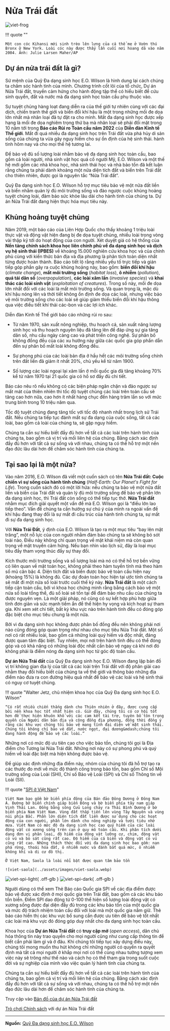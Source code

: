 # Nửa Trái đất

![viet-frog](../assets/images/viet-frog.webp)

!!! quote ""

    Một con cóc Kihansi mới sinh trèo lên lưng của cá thể mẹ ở Vườn thú Bronx ở New York. Loài cóc này được thấy lần cuối nơi hoang dã vào năm 2004. Ảnh: Julie Larsen Maher/AP

## Dự án nửa trái đất là gì?

Sứ mệnh của Quỹ Đa dạng sinh học E.O. Wilson là hình dung lại cách chúng ta chăm sóc hành tinh của mình. Chương trình cốt lõi của tổ chức, Dự án Nửa Trái đất, truyền cảm hứng cho hành động tập thể có hiểu biết để cứu sinh quyển, đất và nước mà đa dạng sinh học toàn cầu phụ thuộc vào.

Sự tuyệt chủng hàng loạt đang diễn ra của thế giới tự nhiên cùng với các đại dịch, chiến tranh thế giới và biến đổi khí hậu là một trong những mối đe dọa lớn nhất mà nhân loại đã tự đặt ra cho mình. Mất đa dạng sinh học được xếp hạng là mối đe dọa nghiêm trọng thứ ba mà nhân loại sẽ phải đối mặt trong 10 năm tới trong **Báo cáo Rủi ro Toàn cầu năm 2022** của **Diễn đàn Kinh tế Thế giới**. Mất đi quá nhiều đa dạng sinh học trên Trái đất vừa phá hủy di sản sống của chúng ta vừa gây nguy hiểm cho sự ổn định của hệ sinh thái. hành tinh hôm nay và cho mọi thế hệ tương lai.

Để bảo vệ đủ số lượng loài nhằm bảo vệ đa dạng sinh học toàn cầu, bao gồm cả loài người, nhà sinh vật học quá cố người Mỹ, E.O. Wilson và một thế hệ mới gồm các nhà khoa học, nhà sinh thái học và nhà bảo tồn đã kết luận rằng chúng ta phải dành khoảng một nửa diện tích đất và biển trên Trái đất cho thiên nhiên, được gọi là nguyên tắc “Nửa Trái đất”.

Quỹ Đa dạng sinh học E.O. Wilson hỗ trợ mục tiêu bảo vệ một nửa đất liền và biển nhằm quản lý đủ môi trường sống và đảo ngược cuộc khủng hoảng tuyệt chủng loài, đảm bảo sức khỏe lâu dài cho hành tinh của chúng ta. Dự án Nửa Trái đất đang hiện thực hóa mục tiêu này. 

## Khủng hoảng tuyệt chủng

Năm 2019, một báo cáo của Liên Hợp Quốc cho thấy khoảng 1 triệu loài thực vật và động vật hiện đang bị đe dọa tuyệt chủng, nhiều loài trong vòng vài thập kỷ tới do hoạt động của con người. Xét duyệt giá có hệ thống của **Nền tảng chính sách khoa học liên chính phủ về đa dạng sinh học và dịch vụ hệ sinh thái (IPBES)** về khoảng 15.000 nghiên cứu khoa học và của chính phủ cùng với kiến thức bản địa và địa phương là phân tích toàn diện nhất từng được hoàn thành. Báo cáo tiết lộ rằng nhiều yếu tố trực tiếp và gián tiếp góp phần gây ra cuộc khủng hoảng này, bao gồm: **biến đổi khí hậu** (*climate change*), **mất môi trường sống** (*habitat loss*), **ô nhiễm** (*pollution*), **quá tải dân số** (*overpopulation*), **các loài xâm lấn** (*invasive species*) và **khai thác các loài sinh vật** (*exploitation of creatures*). Trong số này, mối đe dọa lớn nhất đối với các loài là mất môi trường sống. Và quan trọng là, mặc dù khí hậu nóng lên và thời tiết không ổn định đe dọa các loài, nhưng việc bảo vệ môi trường sống cho các loài sẽ giúp giảm thiểu biến đổi khí hậu thông qua việc điều tiết khí thải các-bon và các lợi ích khác.

Diễn đàn Kinh tế Thế giới báo cáo những rủi ro sau:

- Từ năm 1970, sản xuất nông nghiệp, thu hoạch cá, sản xuất năng lượng sinh học và thu hoạch nguyên liệu đã tăng lên để đáp ứng sự gia tăng dân số, nhu cầu ngày càng cao và phát triển công nghệ. Sự phân bố không đồng đều của các xu hướng này giữa các quốc gia góp phần dẫn đến sự phân bố mất loài không đồng đều.

- Sự phong phú của các loài bản địa ở hầu hết các môi trường sống chính trên đất liền đã giảm ít nhất 20%, chủ yếu kể từ năm 1900.

- Số lượng các loài ngoại lai xâm lấn ở mỗi quốc gia đã tăng khoảng 70% kể từ năm 1970 tại 21 quốc gia có hồ sơ đầy đủ chi tiết.

Báo cáo nêu rõ nếu không có các biện pháp ngăn chặn và đảo ngược sự mất mát của thiên nhiên thì tốc độ tuyệt chủng các loài trên toàn cầu sẽ tăng cao hơn nữa, cao hơn ít nhất hàng chục đến hàng trăm lần so với mức trung bình trong 10 triệu năm qua.

Tốc độ tuyệt chủng đang tăng tốc với tốc độ nhanh nhất trong lịch sử Trái đất. Nếu chúng ta tiếp tục đánh mất sự đa dạng của cuộc sống, tất cả các loài, bao gồm cả loài của chúng ta, sẽ gặp nguy hiểm.

Chúng ta cần sự hiểu biết đầy đủ hơn về tất cả các loài trên hành tinh của chúng ta, bao gồm cả vị trí và mối liên hệ của chúng. Bằng cách xác định đầy đủ hơn với tất cả sự sống và với nhau, chúng ta có thể hỗ trợ một nền đạo đức lâu dài hơn để chăm sóc hành tinh của chúng ta. 

## Tại sao lại là một nửa? 

Vào năm 2016, E.O. Wilson đã viết một cuốn sách có tên **Nửa Trái đất: Cuộc chiến vì sự sống của hành tinh chúng** (*Half-Earth: Our Planet's Fight for Life*). Trong cuốn sách đó có một lời hứa: nếu chúng ta bảo vệ một nửa đất liền và biển của Trái đất và quản lý đủ môi trường sống để bảo vệ phần lớn đa dạng sinh học, thì Trái đất còn sống có thể tiếp tục thở. **Nửa Trái đất** nhằm mục đích giải quyết một vấn đề mà E.O. Wilson gọi là “điều lớn lao tiếp theo”. Vấn đề chúng ta cần hướng sự chú ý của mình ra ngoài vấn đề khí hậu đang thay đổi là sự mất đi cấu trúc của hành tinh chúng ta, sự mất đi sự đa dạng sinh học.

Với **Nửa Trái Đất**, ý định của E.O. Wilson là tạo ra một mục tiêu “bay lên mặt trăng”, một nỗ lực của con người nhằm đảm bảo chúng ta sẽ không bỏ sót loài nào. Điều này không chỉ quan trọng về mặt khái niệm mà còn quan trọng về mặt truyền cảm hứng. Nếu bạn nhìn vào lịch sử, đây là loại mục tiêu đầy tham vọng thúc đẩy sự thay đổi.

Kích thước môi trường sống và số lượng loài mà nó có thể hỗ trợ bền vững có liên quan về mặt toán học, không phải theo hàm tuyến tính mà theo hàm số mũ căn bậc 4. Diện tích đất và biển được bảo vệ toàn cầu hiện nay (khoảng 15%) là không đủ. Các dự đoán toán học hiện tại ước tính chúng ta sẽ mất đi một nửa số loài trước cuối thế kỷ này. **Nửa Trái đất** là một cách tiếp cận toàn cầu, bởi vì khoa học chứng minh rằng bằng cách bảo vệ một nửa số loài tổng thể, đủ số loài sẽ tồn tại để đảm bảo nhu cầu của chúng ta được nguyên vẹn. Là một giải pháp, nó cũng có sự kết hợp phù hợp giữa tính đơn giản và sức mạnh tiềm ẩn để thể hiện hy vọng và kích hoạt sự tham gia. Khi xem xét chi tiết, bất kỳ khu vực nào trên hành tinh đều có đóng góp đặc biệt cho mục tiêu chung là một nửa.

Bởi vì đa dạng sinh học không được phân bố đồng đều nên không phải nơi nào cũng đóng góp quan trọng như nhau cho mục tiêu Nửa Trái đất. Một số nơi có rất nhiều loài, bao gồm cả những loài quý hiếm và độc nhất, đáng được quan tâm đặc biệt. Tuy nhiên, mọi nơi trên hành tinh đều có thể đóng góp và có khả năng có những loài độc nhất cần bảo vệ ngay cả khi nơi đó không phải là điểm nóng đa dạng sinh học từ góc độ toàn cầu.

**Dự án Nửa Trái đất** của Quỹ Đa dạng sinh học E.O. Wilson đang lập bản đồ vị trí không gian địa lý của tất cả các loài trên Trái đất với độ phân giải cao nhằm thay đổi hiểu biết của chúng ta về thế giới và thông báo những địa điểm nào đưa ra con đường hiệu quả nhất để bảo vệ các loài và hệ sinh thái có nguy cơ tuyệt chủng.

!!! quote "Walter Jetz, chủ nhiệm khoa học của Quỹ Đa dạng sinh học E.O. Wilson"

    “Có rất nhiều chiến thắng dành cho Thiên nhiên ở đây, được cung cấp bởi nền khoa học tốt nhất hiện có. Giờ đây, chúng tôi có cơ hội tốt hơn để thực hiện khuôn khổ với các cam kết tài trợ, tuyên bố tôn trọng quyền của Người dân bản địa và cộng đồng địa phương, đồng thời đồng ý rằng các khu vực chúng tôi bảo vệ mang tính đại diện về mặt sinh thái. Chúng tôi không chỉ bảo vệ đất, nước ngọt, đại dương&mdash;chúng tôi đang hành động để bảo vệ các loài.”

Những nơi có mức độ ưu tiên cao cho việc bảo tồn, chúng tôi gọi là Địa điểm cho Tương lai Nửa Trái đất. Những nơi này có sự phong phú và quý hiếm về loài đặc biệt mà hiện không được bảo vệ.

Để giúp xác định những địa điểm này, nhóm của chúng tôi đã hỗ trợ tạo ra các thước đo mới về mức độ thành công trong bảo tồn, bao gồm Chỉ số Môi trường sống của Loài (SHI), Chỉ số Bảo vệ Loài (SPI) và Chỉ số Thông tin về Loài (SII).

!!! quote "[SPI ở Việt Nam](https://eowilsonfoundation.org/national-report-card/vietnam/)"

    Việt Nam bao gồm bờ biển phía đông của Bán đảo Đông Dương ở Đông Nam Á. Đường bở biển chính giáp biển Đông và bờ biển phía tây nam giáp Vịnh Thái Lan. Đồng bằng sông Cửu Long chảy ra Thái Bình Dương ở bờ biển phía Nam Việt Nam. Vùng đất thấp tiến lên vùng Tây Nguyên và vùng núi phía Bắc. Phần lớn diện tích đất liền được sử dụng cho các hoạt động của con người, phần lớn dành cho nông nghiệp và tưới tiêu nhờ mưa. Việt Nam có mức độ đa dạng sinh học cao quý hiếm của các loài động vật có xương sống trên cạn ở quy mô toàn cầu. Khi phân tích dưới dạng đơn vị phân loại, độ hiếm của động vật lưỡng cư, chim, động vật có vú và bò sát cũng rất cao. Độ hiếm của cá biển và động vật có vú cũng rất cao. Những thách thức đối với đa dạng sinh học bao gồm: nạn phá rừng, thoái hóa đất, ô nhiễm nước và đánh bắt quá mức, ô nhiễm không khí và di cư đô thị.

    Ở Việt Nam, Saola là loài nổi bật được quan tâm bảo tồn

    ![viet-saola](../assets/images/viet-saola.webp)

![viet-spi-light](../assets/images/viet-spi-light.svg#only-light){ .off-glb }
![viet-spi-dark](../assets/images/viet-spi-dark.svg#only-dark){ .off-glb }

Người dùng có thể xem Thẻ Báo cáo Quốc gia SPI về các địa điểm được bảo vệ được xác định ở mọi quốc gia trên Trái đất, bao gồm cả các khu bảo tồn biển. Điểm SPI dao động từ 0-100 thể hiện số lượng loài động vật có xương sống được đại diện đầy đủ trong các khu bảo tồn của một quốc gia và mức độ trách nhiệm toàn cầu đối với loài mà một quốc gia nắm giữ. Thẻ báo cáo hiển thị các khu vực bổ sung cần được ưu tiên để bảo vệ tốt nhất các loài mà khu vực đó đóng góp duy nhất cho đa dạng sinh học toàn cầu.

Khoa học của **Dự án Nửa Trái đất** có **truy cập mở** (*open access*), dân chủ hóa thông tin này trao quyền cho mọi người cũng như cung cấp thông tin để biết cần phải làm gì và ở đâu. Khi chúng tôi tiếp tục xây dựng điều này, chúng tôi mong muốn thu hút không chỉ những người có quyền ra quyết định mà tất cả mọi người ở khắp mọi nơi có thể cùng nhau tưởng tượng xem việc này sẽ trông như thế nào và cách họ có thể tham gia trong suốt cuộc đời và sự nghiệp của mình vào việc quản lý hành tinh của chúng ta.

Chúng ta cần sự hiểu biết đầy đủ hơn về tất cả các loài trên hành tinh của chúng ta, bao gồm cả vị trí và mối liên hệ của chúng. Bằng cách xác định đầy đủ hơn với tất cả sự sống và với nhau, chúng ta có thể hỗ trợ một nền đạo đức lâu dài hơn để chăm sóc hành tinh của chúng ta.

Truy cập vào [Bản đồ của dự án Nửa Trái đất](https://map.half-earthproject.org/)

[Trò chơi Chính sách](https://play.half.earth) với dự án Nửa Trái đất

<hr/>

**Nguồn:** [Quỹ Đa dạng sinh học E.O. Wilson](https://eowilsonfoundation.org)





